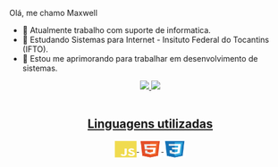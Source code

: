 Olá, me chamo Maxwell


- 🔭 Atualmente trabalho com suporte de informatica.
- 🌱 Estudando Sistemas para Internet - Insituto Federal do Tocantins (IFTO).
- 👯 Estou me aprimorando para trabalhar em desenvolvimento de sistemas.


<div align="center">
  <a href="https://github.com/rafaballerini">
  <img height="180em" src="https://github-readme-stats.vercel.app/api?username=Maxwell-Alexander&show_icons=true&theme=github_dark&include_all_commits=true&count_private=true"/>
  <img height="180em" src="https://github-readme-stats.vercel.app/api/top-langs/?username=Maxwell-Alexander&layout=compact&langs_count=7&theme=github_dark"/>
</div>

<div style="display: inline_block" align="center"><br>
<h2>Linguagens utilizadas</h2>
  <img align="center" alt="Maxwell-Js" height="30" width="40" src="https://raw.githubusercontent.com/devicons/devicon/master/icons/javascript/javascript-plain.svg">
  <img align="center" alt="Maxwell-HTML" height="30" width="40" src="https://raw.githubusercontent.com/devicons/devicon/master/icons/html5/html5-original.svg">
  <img align="center" alt="Maxwell-CSS" height="30" width="40" src="https://raw.githubusercontent.com/devicons/devicon/master/icons/css3/css3-original.svg">
</div>
